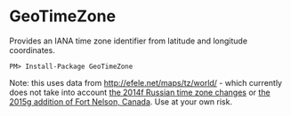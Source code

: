 GeoTimeZone
===========

Provides an IANA time zone identifier from latitude and longitude coordinates.

```
PM> Install-Package GeoTimeZone
```


Note: this uses data from http://efele.net/maps/tz/world/ - which currently does not take into account [the 2014f Russian time zone changes](http://mm.icann.org/pipermail/tz-announce/2014-August/000023.html) or [the 2015g addition of Fort Nelson, Canada](http://mm.icann.org/pipermail/tz-announce/2015-October/000034.html).  Use at your own risk.
